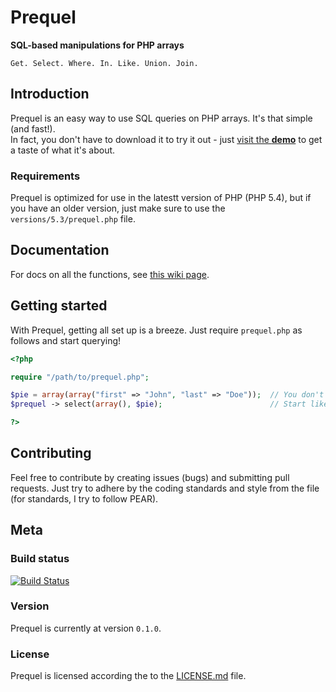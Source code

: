 Prequel
=======

**SQL-based manipulations for PHP arrays** 
```
Get. Select. Where. In. Like. Union. Join.
```

## Introduction

Prequel is an easy way to use SQL queries on PHP arrays. It's that simple (and fast!).  
In fact, you don't have to download it to try it out - just [visit the **demo**](http://fllat.github.io/prequel/) to get a taste of what it's about.

### Requirements

Prequel is optimized for use in the latestt version of PHP (PHP 5.4), but if you have an older version, just make sure to use the `versions/5.3/prequel.php` file.

## Documentation
For docs on all the functions, see [this wiki page](https://github.com/fllat/prequel/wiki/Functions).

## Getting started
With Prequel, getting all set up is a breeze. Just require `prequel.php` as follows and start querying!

```php
<?php

require "/path/to/prequel.php";

$pie = array(array("first" => "John", "last" => "Doe"));  // You don't have to name it 'pie'
$prequel -> select(array(), $pie);                        // Start like so (perhaps just to test it out)

?>
```

## Contributing

Feel free to contribute by creating issues (bugs) and submitting pull requests. Just try to adhere by the coding standards and style from the file (for standards, I try to follow PEAR).

## Meta

### Build status
[![Build Status](https://travis-ci.org/fllat/prequel.png?branch=master)](https://travis-ci.org/fllat/prequel)

### Version
Prequel is currently at version `0.1.0`.

### License
Prequel is licensed according the to the [LICENSE.md](https://github.com/alfredxing/prequel/blob/master/LICENSE.md) file.

